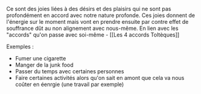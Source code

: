 Ce sont des joies liées à des désirs et des plaisirs qui ne sont pas profondément en accord avec notre nature profonde.
Ces joies donnent de l'énergie sur le moment mais vont en prendre ensuite par contre effet de souffrance dût au non alignement avec nous-même.
En lien avec les "accords" qu'on passe avec soi-même - [[Les 4 accords Toltèques]]

Exemples :
- Fumer une cigarette
- Manger de la junk food
- Passer du temps avec certaines personnes
- Faire certaines activités alors qu'on sait en amont que cela va nous coûter en éenrgie (une travail par exemple)